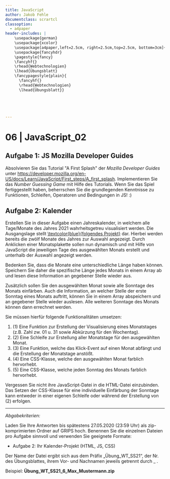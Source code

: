 ```yaml
---
title: JavaScript
author: Jakob Fehle
documentclass: scrartcl
classoption:
  - a4paper
header-includes: |
    \usepackage{german} 
	\usepackage{xcolor}
    \usepackage[a4paper,left=2.5cm, right=2.5cm,top=2.5cm, bottom=3cm]{geometry}
    \usepackage{fancyhdr}
    \pagestyle{fancy}
    \fancyhf{}
    \rhead{Webtechnologien}
    \lhead{Übungsblatt}
    \fancypagestyle{plain}{
      \fancyhf{}
      \rhead{Webtechnologien}
      \lhead{Übungsblatt}}





---
```



# 06 | JavaScript_02

## Aufgabe 1: JS Mozilla Developer Guides

Absolvieren Sie das Tutorial "A First Splash" der _Mozilla Developer Guides_ unter https://developer.mozilla.org/en-US/docs/Learn/JavaScript/First_steps/A_first_splash. Implementieren Sie das  _Number Guessing Game_ mit Hilfe des Tutorials.  Wenn Sie das Spiel fertiggestellt haben, beherrschen Sie die grundlegenden Kenntnisse zu Funktionen, Schleifen, Operatoren und Bedingungen in JS! :)

## Aufgabe 2: Kalender

Erstellen Sie in dieser Aufgabe einen Jahreskalender, in welchem  alle Tage/Monate des Jahres 2021 wahrheitsgetreu visualisiert werden. Die Ausgangslage stellt [\textcolor{blue}{folgendes Projekt}](https://elearning.uni-regensburg.de/mod/resource/view.php?id=1801878) dar. Hierbei werden bereits die zwölf Monate des Jahres zur Auswahl angezeigt. Durch Anklicken einer Monatsplakette sollen nun dynamisch und mit Hilfe von JavaScript die jeweiligen Tage des ausgewählten Monats erstellt und unterhalb der Auswahl angezeigt werden. 

Bedenken Sie, dass die Monate eine unterschiedliche Länge haben können. Speichern Sie daher die spezifische Länge jedes Monats in einem Array ab und lesen diese Information an gegebener Stelle wieder aus. 

Zusätzlich sollen Sie den ausgewählten Monat sowie alle Sonntage des Monats einfärben. Auch die Information, an welcher Stelle der erste Sonntag eines Monats auftritt, können Sie in einem Array abspeichern und an gegebener Stelle wieder auslesen. Alle weiteren Sonntage des Monats können dann errechnet werden.

Sie müssen hierfür folgende Funktionalitäten umsetzen:
<ol>

<li> (1) Eine Funktion zur Erstellung der Visualisierung eines Monatstages (z.B. Zahl zw. 01 u. 31 sowie Abkürzung für den Wochentag).</li>
<li> (2) Eine Schleife zur Erstellung aller Monatstage für den ausgewählten Monat.</li>
<li> (3) Eine Funktion, welche das Klick-Event auf einen Monat abfängt und die Erstellung der Monatstage anstößt.</li>
<li> (4) Eine CSS-Klasse, welche den ausgewählten Monat farblich hervorhebt. </li>
<li> (5) Eine CSS-Klasse, welche jeden Sonntag des Monats farblich hervorhebt.</li>
</ol>


Vergessen Sie nicht ihre JavaScript-Datei in die HTML-Datei einzubinden. Das Setzen der CSS-Klasse für eine individuelle Einfärbung der Sonntage kann entweder in einer eigenen Schleife oder während der Erstellung von (2) erfolgen. 


------

*Abgabekriterien:*

Laden Sie Ihre Antworten bis spätestens 27.05.2020 (23:59 Uhr) als zip-komprimierten Ordner auf GRIPS hoch. Benennen Sie die einzelnen Dateien pro Aufgabe sinnvoll und verwenden Sie geeignete Formate:

- Aufgabe 2: Ihr Kalender-Projekt (HTML, JS, CSS)

Der Name der Datei ergibt sich aus dem Präfix „Übung_WT_SS21“, der Nr. des Übungsblattes, ihrem Vor- und Nachnamen jeweils getrennt durch _ .

 

Beispiel: **Übung_WT_SS21_6_Max_Mustermann.zip**

